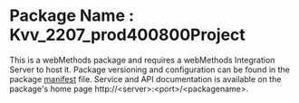 # Package Name : Kvv_2207_prod400800Project
This is a webMethods package and requires a webMethods Integration Server to host it. Package versioning and configuration can be found in the package [manifest](./Kvv_2207_prod400800Project/manifest.v3) file. Service and API documentation is available on the package's home page http://&lt;server&gt;:&lt;port&gt;/&lt;packagename>.